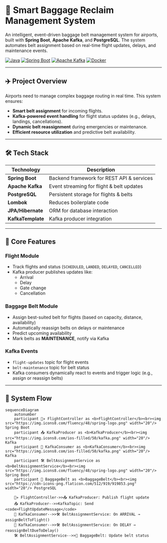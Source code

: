 # 🛄 Smart Baggage Reclaim Management System

An intelligent, event-driven baggage belt management system for airports, built with **Spring Boot**, **Apache Kafka**, and **PostgreSQL**. The system automates belt assignment based on real-time flight updates, delays, and maintenance events.

[![Java](https://img.shields.io/badge/Java-21-orange.svg)](https://openjdk.org/projects/jdk/21/)
[![Spring Boot](https://img.shields.io/badge/Spring%20Boot-3.4.2-brightgreen.svg)](https://spring.io/projects/spring-boot)
[![Apache Kafka](https://img.shields.io/badge/Apache%20Kafka-3.5+-red.svg)](https://kafka.apache.org/)
[![Docker](https://img.shields.io/badge/Docker-24.0+-blue.svg)](https://www.docker.com/)

---

## ✈️ Project Overview

Airports need to manage complex baggage routing in real time. This system ensures:
- **Smart belt assignment** for incoming flights.
- **Kafka-powered event handling** for flight status updates (e.g., delays, landings, cancellations).
- **Dynamic belt reassignment** during emergencies or maintenance.
- **Efficient resource utilization** and predictive belt availability.

---

## 🛠 Tech Stack

| Technology        | Description                               |
|-------------------|-------------------------------------------|
| **Spring Boot**   | Backend framework for REST API & services |
| **Apache Kafka**  | Event streaming for flight & belt updates |
| **PostgreSQL**    | Persistent storage for flights & belts    |
| **Lombok**        | Reduces boilerplate code                  |
| **JPA/Hibernate** | ORM for database interaction              |
| **KafkaTemplate** | Kafka producer integration                |

---

## 🧠 Core Features

###  Flight Module
- Track flights and status (`SCHEDULED`, `LANDED`, `DELAYED`, `CANCELLED`)
- Kafka producer publishes updates like:
  - Arrival
  - Delay
  - Gate change
  - Cancellation

###  Baggage Belt Module
- Assign best-suited belt for flights (based on capacity, distance, availability)
- Automatically reassign belts on delays or maintenance
- Predict upcoming availability
- Mark belts as **MAINTENANCE**, notify via Kafka

###  Kafka Events
- `flight-updates` topic for flight events
- `belt-maintenance` topic for belt status
- Kafka consumers dynamically react to events and trigger logic (e.g., assign or reassign belts)

---

## 🔄 System Flow

```mermaid
sequenceDiagram
    autonumber
    participant 🧑‍✈️ FlightController as <b>FlightController</b><br><img src="https://img.icons8.com/fluency/48/spring-logo.png" width="20"/> Spring Boot
    participant 📤 KafkaProducer as <b>KafkaProducer</b><br><img src="https://img.icons8.com/ios-filled/50/kafka.png" width="20"/> Kafka
    participant 📨 KafkaConsumer as <b>KafkaConsumer</b><br><img src="https://img.icons8.com/ios-filled/50/kafka.png" width="20"/> Kafka
    participant 🛠️ BeltAssignmentService as <b>BeltAssignmentService</b><br><img src="https://img.icons8.com/fluency/48/spring-logo.png" width="20"/> Spring Boot
    participant 🛄 BaggageBelt as <b>BaggageBelt</b><br><img src="https://cdn-icons-png.flaticon.com/512/919/919853.png" width="20"/> PostgreSQL

    🧑‍✈️ FlightController->>📤 KafkaProducer: Publish flight update
    📤 KafkaProducer-->>KafkaTopic: Send <code>FlightUpdateMessage</code>
    📨 KafkaConsumer-->>🛠️ BeltAssignmentService: On ARRIVAL → assignBeltToFlight()
    📨 KafkaConsumer-->>🛠️ BeltAssignmentService: On DELAY → reassignBeltDueToDelay()
    🛠️ BeltAssignmentService-->>🛄 BaggageBelt: Update belt status







